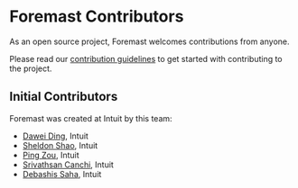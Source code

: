 # Foremast Contributors

As an open source project, Foremast welcomes contributions from anyone. 

Please read our [contribution guidelines](https://github.com/intuit/foremast/blob/master/CONTRIBUTING.md) to get started with contributing to the project.

## Initial Contributors

Foremast was created at Intuit by this team:

- [Dawei Ding](https://github.com/dwding18), Intuit
- [Sheldon Shao](https://github.com/shaoxt), Intuit
- [Ping Zou](https://github.com/pzou1974), Intuit
- [Srivathsan Canchi](https://github.com/srivathsanvc), Intuit
- [Debashis Saha](https://github.com/debashissaha), Intuit